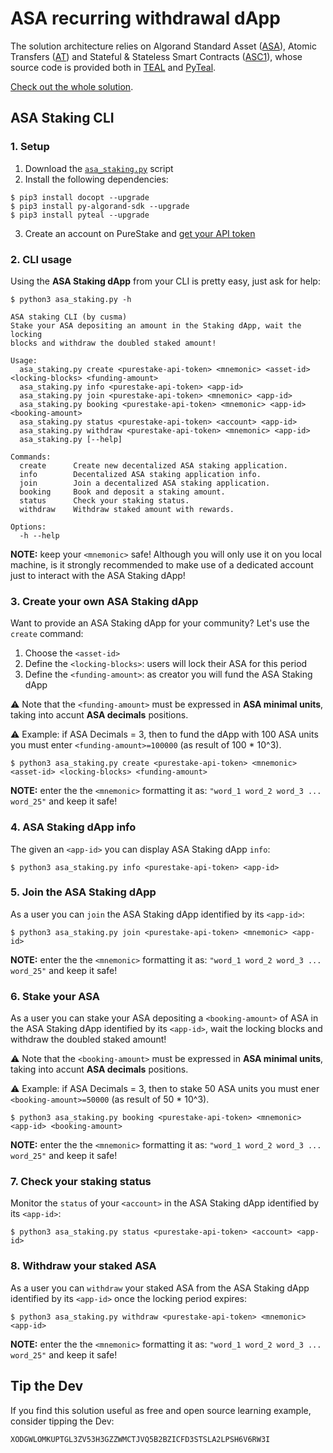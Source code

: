 # ASA recurring withdrawal dApp

The solution architecture relies on Algorand Standard Asset ([ASA](https://developer.algorand.org/docs/features/asa/)), Atomic Transfers ([AT](https://developer.algorand.org/docs/features/atomic_transfers/)) and Stateful & Stateless Smart Contracts ([ASC1](https://developer.algorand.org/docs/features/asc1/)), whose source code is provided both in [TEAL](https://developer.algorand.org/docs/features/asc1/teal/) and [PyTeal](https://developer.algorand.org/docs/features/asc1/teal/pyteal/).

[Check out the whole solution](https://developer.algorand.org/solutions/asa-recurring-withdrawal-dapp/).

## ASA Staking CLI

### 1. Setup

1. Download the [`asa_staking.py`](https://github.com/cusma/asa_withdrawal_dapp/blob/main/asa_staking.py) script
2. Install the following dependencies:

```shell
$ pip3 install docopt --upgrade
$ pip3 install py-algorand-sdk --upgrade
$ pip3 install pyteal --upgrade
```

3. Create an account on PureStake and [get your API token](https://developer.purestake.io/login)

### 2. CLI usage

Using the **ASA Staking dApp** from your CLI is pretty easy, just ask for help:

```shell
$ python3 asa_staking.py -h
```

```shell
ASA staking CLI (by cusma)
Stake your ASA depositing an amount in the Staking dApp, wait the locking
blocks and withdraw the doubled staked amount!

Usage:
  asa_staking.py create <purestake-api-token> <mnemonic> <asset-id> <locking-blocks> <funding-amount>
  asa_staking.py info <purestake-api-token> <app-id>
  asa_staking.py join <purestake-api-token> <mnemonic> <app-id>
  asa_staking.py booking <purestake-api-token> <mnemonic> <app-id> <booking-amount>
  asa_staking.py status <purestake-api-token> <account> <app-id>
  asa_staking.py withdraw <purestake-api-token> <mnemonic> <app-id>
  asa_staking.py [--help]

Commands:
  create      Create new decentalized ASA staking application.
  info        Decentalized ASA staking application info.
  join        Join a decentalized ASA staking application.
  booking     Book and deposit a staking amount.
  status      Check your staking status.
  withdraw    Withdraw staked amount with rewards.

Options:
  -h --help
```

**NOTE:** keep your `<mnemonic>` safe! Although you will only use it on you local machine, is it strongly recommended to make use of a dedicated account just to interact with the ASA Staking dApp!

### 3. Create your own ASA Staking dApp

Want to provide an ASA Staking dApp for your community? Let's use the `create` 
command:

1. Choose the `<asset-id>`
2. Define the `<locking-blocks>`: users will lock their ASA for this period
3. Define the `<funding-amount>`: as creator you will fund the ASA Staking dApp

⚠️ Note that the `<funding-amount>` must be expressed in **ASA minimal units**, 
taking into accunt **ASA decimals** positions.

⚠️ Example: if ASA Decimals = 3, then to fund the dApp with 100 ASA units you 
must enter `<funding-amount>=100000` (as result of 100 * 10^3).

```shell
$ python3 asa_staking.py create <purestake-api-token> <mnemonic> <asset-id> <locking-blocks> <funding-amount>
```

**NOTE:** enter the the `<mnemonic>` formatting it as: `"word_1 word_2 word_3 ... word_25"` and keep it safe!

### 4. ASA Staking dApp info

The given an `<app-id>` you can display ASA Staking dApp `info`:

```shell
$ python3 asa_staking.py info <purestake-api-token> <app-id>
```

### 5. Join the ASA Staking dApp

As a user you can `join` the ASA Staking dApp identified by its `<app-id>`:

```shell
$ python3 asa_staking.py join <purestake-api-token> <mnemonic> <app-id>
```

**NOTE:** enter the the `<mnemonic>` formatting it as: `"word_1 word_2 word_3 ... word_25"` and keep it safe!

### 6. Stake your ASA

As a user you can stake your ASA depositing a `<booking-amount>` of ASA in the 
ASA Staking dApp identified by its `<app-id>`, wait the locking blocks and 
withdraw the doubled staked amount!

⚠️ Note that the `<booking-amount>` must be expressed in **ASA minimal units**, 
taking into accunt **ASA decimals** positions.

⚠️ Example: if ASA Decimals = 3, then to stake 50 ASA units you must ener 
`<booking-amount>=50000` (as result of 50 * 10^3).

```shell
$ python3 asa_staking.py booking <purestake-api-token> <mnemonic> <app-id> <booking-amount>
```

**NOTE:** enter the the `<mnemonic>` formatting it as: `"word_1 word_2 word_3 ... word_25"` and keep it safe!

### 7. Check your staking status

Monitor the `status` of your `<account>` in the ASA Staking dApp identified by 
its `<app-id>`:

```shell
$ python3 asa_staking.py status <purestake-api-token> <account> <app-id>
```

### 8. Withdraw your staked ASA

As a user you can `withdraw` your staked ASA from the ASA Staking dApp 
identified by its `<app-id>` once the locking period expires:

```shell
$ python3 asa_staking.py withdraw <purestake-api-token> <mnemonic> <app-id>
```

**NOTE:** enter the the `<mnemonic>` formatting it as: `"word_1 word_2 word_3 ... word_25"` and keep it safe!

## Tip the Dev

If you find this solution useful as free and open source learning example, consider tipping the Dev:

`XODGWLOMKUPTGL3ZV53H3GZZWMCTJVQ5B2BZICFD3STSLA2LPSH6V6RW3I`
